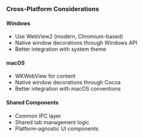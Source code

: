 ### Cross-Platform Considerations

#### Windows
- Use WebView2 (modern, Chromium-based)
- Native window decorations through Windows API
- Better integration with system theme

#### macOS
- WKWebView for content
- Native window decorations through Cocoa
- Better integration with macOS conventions

#### Shared Components
- Common IPC layer
- Shared tab management logic
- Platform-agnostic UI components 